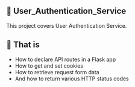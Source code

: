 ## :file_folder: User_Authentication_Service

This project covers User Authentication Service.

## :scroll: That is
- How to declare API routes in a Flask app
- How to get and set cookies
- How to retrieve request form data
- And how to return various HTTP status codes
